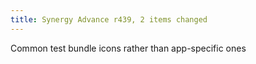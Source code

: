 ```yaml
---
title: Synergy Advance r439, 2 items changed
---
```


Common test bundle icons rather than app-specific ones
